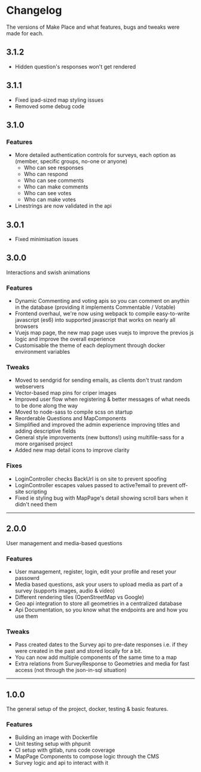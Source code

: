 # Changelog
The versions of Make Place and what features, bugs and tweaks were made for each.


## 3.1.2
- Hidden question's responses won't get rendered

## 3.1.1
- Fixed ipad-sized map styling issues
- Removed some debug code


## 3.1.0

### Features
- More detailed authentication controls for surveys, each option as (member, specific groups, no-one or anyone)
  - Who can see responses
  - Who can respond
  - Who can see comments
  - Who can make comments
  - Who can see votes
  - Who can make votes
- Linestrings are now validated in the api


## 3.0.1
- Fixed minimisation issues


## 3.0.0
Interactions and swish animations

### Features
- Dynamic Commenting and voting apis so you can comment on anythin in the database (providing it implements Commentable / Votable)
- Frontend overhaul, we're now using webpack to compile easy-to-write javascript (es6) into supported javascript that works on nearly all browsers
- Vuejs map page, the new map page uses vuejs to improve the previos js logic and improve the overall experience
- Customisable the theme of each deployment through docker environment variables

### Tweaks
- Moved to sendgrid for sending emails, as clients don't trust random webservers
- Vector-based map pins for criper images
- Improved user flow when registering & better messages of what needs to be done along the way
- Moved to node-sass to compile scss on startup
- Reorderable Questions and MapComponents
- Simplified and improved the admin experience improving titles and adding descriptive fields
- General style improvements (new buttons!) using multifile-sass for a more organised project
- Added new map detail icons to improve clarity

### Fixes
- LoginController checks BackUrl is on site to prevent spoofing
- LoginController escapes values passed to active?email to prevent off-site scripting
- Fixed ie styling bug with MapPage's detail showing scroll bars when it didn't need them


***


## 2.0.0
User management and media-based questions

### Features
- User management, register, login, edit your profile and reset your passowrd
- Media based questions, ask your users to upload media as part of a survey (supports images, audio & video)
- Different rendering tiles (OpenStreetMap vs Google)
- Geo api integration to store all geometries in a centralized database
- Api Documentation, so you know what the endpoints are and how you use them

### Tweaks
- Pass created dates to the Survey api to pre-date responses i.e. if they were created in the past and stored locally for a bit.
- You can now add multiple components of the same time to a map
- Extra relations from SurveyResponse to Geometries and media for fast access (not through the json-in-sql situation)


***


## 1.0.0
The general setup of the project, docker, testing & basic features.

### Features
- Building an image with Dockerfile
- Unit testing setup with phpunit
- CI setup with gitlab, runs code coverage
- MapPage Components to compose logic through the CMS
- Survey logic and api to interact with it

